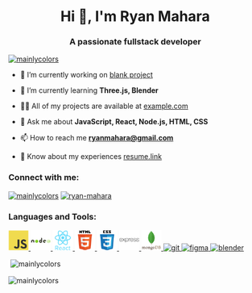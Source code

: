 <h1 align="center">Hi 👋, I'm Ryan Mahara</h1>
<h3 align="center">A passionate fullstack developer</h3>

<p align="left"> <a href="https://twitter.com/mainlycolors" target="blank"><img src="https://img.shields.io/twitter/follow/mainlycolors?logo=twitter&style=for-the-badge" alt="mainlycolors" /></a> </p>

- 🔭 I’m currently working on [blank project](LINK)

- 🌱 I’m currently learning **Three.js, Blender**

- 👨‍💻 All of my projects are available at [example.com](example.com)

- 💬 Ask me about **JavaScript, React, Node.js, HTML, CSS**

- 📫 How to reach me **ryanmahara@gmail.com**

- 📄 Know about my experiences [resume.link](resume.link)

<h3 align="left">Connect with me:</h3>
<p align="left">
<a href="https://twitter.com/mainlycolors" target="blank"><img align="center" src="https://raw.githubusercontent.com/rahuldkjain/github-profile-readme-generator/master/src/images/icons/Social/twitter.svg" alt="mainlycolors" height="30" width="40" /></a>
<a href="https://linkedin.com/in/ryan-mahara" target="blank"><img align="center" src="https://raw.githubusercontent.com/rahuldkjain/github-profile-readme-generator/master/src/images/icons/Social/linked-in-alt.svg" alt="ryan-mahara" height="30" width="40" /></a>
</p>

<h3 align="left">Languages and Tools:</h3>


<p align="left"><!--  javascript  
--><a href="https://developer.mozilla.org/en-US/docs/Web/JavaScript" target="_blank" rel="noreferrer"> <img src="https://raw.githubusercontent.com/devicons/devicon/master/icons/javascript/javascript-original.svg" alt="javascript" width="40" height="40"/> </a> <!--  node.js  --><a href="https://nodejs.org" target="_blank" rel="noreferrer"> <img src="https://raw.githubusercontent.com/devicons/devicon/master/icons/nodejs/nodejs-original-wordmark.svg" alt="nodejs" width="40" height="40"/> </a> <!-- react   --><a href="https://reactjs.org/" target="_blank" rel="noreferrer"> <img src="https://raw.githubusercontent.com/devicons/devicon/master/icons/react/react-original-wordmark.svg" alt="react" width="40" height="40"/> </a> <!-- HTML   --><a href="https://www.w3.org/html/" target="_blank" rel="noreferrer"> <img src="https://raw.githubusercontent.com/devicons/devicon/master/icons/html5/html5-original-wordmark.svg" alt="html5" width="40" height="40"/> </a> <!-- CSS   --><a href="https://www.w3schools.com/css/" target="_blank" rel="noreferrer"> <img src="https://raw.githubusercontent.com/devicons/devicon/master/icons/css3/css3-original-wordmark.svg" alt="css3" width="40" height="40"/> </a><!-- express --><a href="https://expressjs.com" target="_blank" rel="noreferrer"> <img src="https://raw.githubusercontent.com/devicons/devicon/master/icons/express/express-original-wordmark.svg" alt="express" width="40" height="40"/> </a> <!--  mongodb  --><a href="https://www.mongodb.com/" target="_blank" rel="noreferrer"> <img src="https://raw.githubusercontent.com/devicons/devicon/master/icons/mongodb/mongodb-original-wordmark.svg" alt="mongodb" width="40" height="40"/> </a><!--   git --><a href="https://git-scm.com/" target="_blank" rel="noreferrer"> <img src="https://www.vectorlogo.zone/logos/git-scm/git-scm-icon.svg" alt="git" width="40" height="40"/> </a> <!-- figma   --><a href="https://www.figma.com/" target="_blank" rel="noreferrer"> <img src="https://www.vectorlogo.zone/logos/figma/figma-icon.svg" alt="figma" width="40" height="40"/> </a><!-- blender   --><a href="https://www.blender.org/" target="_blank" rel="noreferrer"> 
<img src="https://download.blender.org/branding/community/blender_community_badge_white.svg" alt="blender" width="40" height="40"/> </a> 




</p>

<p>&nbsp;<img align="center" src="https://github-readme-stats.vercel.app/api?username=mainlycolors&show_icons=true&theme=dark&locale=en" alt="mainlycolors" /></p>

<p><img align="center" src="https://github-readme-streak-stats.herokuapp.com/?user=mainlycolors&theme=dark" alt="mainlycolors" /></p>
